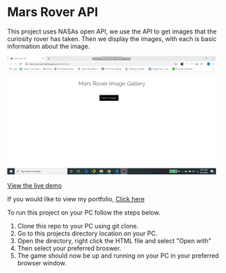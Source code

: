 # Mars Rover API

This project uses NASAs open API, we use the API to get images that the curiosity rover has taken. Then we display the images, with each
is basic information about the image. 

![Mars Rover API gif](./gif/mars-rover-API.gif)

[View the live demo](https://mars-rover-api.herokuapp.com/index.html)

If you would like to view my portfolio, [Click here](https://jasonpallone.com)

To run this project on your PC follow the steps below.

1. Clone this repo to your PC using git clone.
2. Go to this projects directory location on your PC.
3. Open the directory, right click the HTML file and select "Open with"
4. Then select your preferred broswer.
5. The game should now be up and running on your PC in your preferred browser window.
